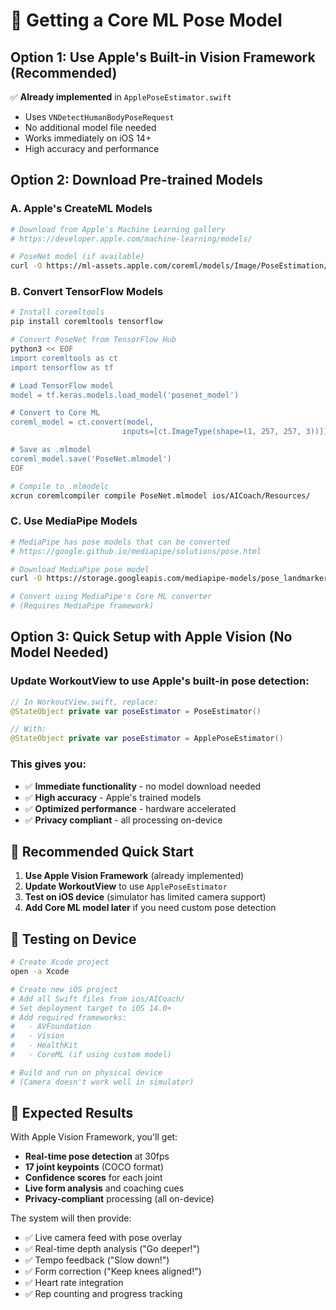 # 📱 Getting a Core ML Pose Model

## Option 1: Use Apple's Built-in Vision Framework (Recommended)

✅ **Already implemented** in `ApplePoseEstimator.swift`
- Uses `VNDetectHumanBodyPoseRequest`
- No additional model file needed
- Works immediately on iOS 14+
- High accuracy and performance

## Option 2: Download Pre-trained Models

### A. Apple's CreateML Models
```bash
# Download from Apple's Machine Learning gallery
# https://developer.apple.com/machine-learning/models/

# PoseNet model (if available)
curl -O https://ml-assets.apple.com/coreml/models/Image/PoseEstimation/PoseNet.mlmodel
```

### B. Convert TensorFlow Models
```bash
# Install coremltools
pip install coremltools tensorflow

# Convert PoseNet from TensorFlow Hub
python3 << EOF
import coremltools as ct
import tensorflow as tf

# Load TensorFlow model
model = tf.keras.models.load_model('posenet_model')

# Convert to Core ML
coreml_model = ct.convert(model, 
                         inputs=[ct.ImageType(shape=(1, 257, 257, 3))])

# Save as .mlmodel
coreml_model.save('PoseNet.mlmodel')
EOF

# Compile to .mlmodelc
xcrun coremlcompiler compile PoseNet.mlmodel ios/AICoach/Resources/
```

### C. Use MediaPipe Models
```bash
# MediaPipe has pose models that can be converted
# https://google.github.io/mediapipe/solutions/pose.html

# Download MediaPipe pose model
curl -O https://storage.googleapis.com/mediapipe-models/pose_landmarker/pose_landmarker_lite/float16/latest/pose_landmarker_lite.task

# Convert using MediaPipe's Core ML converter
# (Requires MediaPipe framework)
```

## Option 3: Quick Setup with Apple Vision (No Model Needed)

### Update WorkoutView to use Apple's built-in pose detection:

```swift
// In WorkoutView.swift, replace:
@StateObject private var poseEstimator = PoseEstimator()

// With:
@StateObject private var poseEstimator = ApplePoseEstimator()
```

### This gives you:
- ✅ **Immediate functionality** - no model download needed
- ✅ **High accuracy** - Apple's trained models
- ✅ **Optimized performance** - hardware accelerated
- ✅ **Privacy compliant** - all processing on-device

## 🚀 Recommended Quick Start

1. **Use Apple Vision Framework** (already implemented)
2. **Update WorkoutView** to use `ApplePoseEstimator`
3. **Test on iOS device** (simulator has limited camera support)
4. **Add Core ML model later** if you need custom pose detection

## 📱 Testing on Device

```bash
# Create Xcode project
open -a Xcode

# Create new iOS project
# Add all Swift files from ios/AICoach/
# Set deployment target to iOS 14.0+
# Add required frameworks:
#   - AVFoundation
#   - Vision
#   - HealthKit
#   - CoreML (if using custom model)

# Build and run on physical device
# (Camera doesn't work well in simulator)
```

## 🎯 Expected Results

With Apple Vision Framework, you'll get:
- **Real-time pose detection** at 30fps
- **17 joint keypoints** (COCO format)
- **Confidence scores** for each joint
- **Live form analysis** and coaching cues
- **Privacy-compliant** processing (all on-device)

The system will then provide:
- ✅ Live camera feed with pose overlay
- ✅ Real-time depth analysis ("Go deeper!")
- ✅ Tempo feedback ("Slow down!")
- ✅ Form correction ("Keep knees aligned!")
- ✅ Heart rate integration
- ✅ Rep counting and progress tracking
